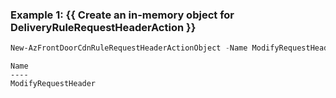 ### Example 1: {{ Create an in-memory object for DeliveryRuleRequestHeaderAction }}
```powershell
New-AzFrontDoorCdnRuleRequestHeaderActionObject -Name ModifyRequestHeader -ParameterHeaderAction Append -ParameterHeaderName a1 -ParameterValue a1
```

```output
Name
----
ModifyRequestHeader
```
